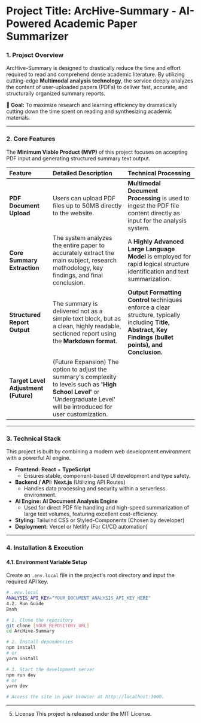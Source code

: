 # **Project Title: ArcHive-Summary - AI-Powered Academic Paper Summarizer**

### **1. Project Overview**

ArcHive-Summary is designed to drastically reduce the time and effort required to read and comprehend dense academic literature. By utilizing cutting-edge **Multimodal analysis technology**, the service deeply analyzes the content of user-uploaded papers (PDFs) to deliver fast, accurate, and structurally organized summary reports.

**🚀 Goal:** To maximize research and learning efficiency by dramatically cutting down the time spent on reading and synthesizing academic materials.

***

### **2. Core Features**

The **Minimum Viable Product (MVP)** of this project focuses on accepting PDF input and generating structured summary text output.

| Feature | Detailed Description | Technical Processing |
| :--- | :--- | :--- |
| **PDF Document Upload** | Users can upload PDF files up to 50MB directly to the website. | **Multimodal Document Processing** is used to ingest the PDF file content directly as input for the analysis system. |
| **Core Summary Extraction** | The system analyzes the entire paper to accurately extract the main subject, research methodology, key findings, and final conclusion. | A **Highly Advanced Large Language Model** is employed for rapid logical structure identification and text summarization. |
| **Structured Report Output** | The summary is delivered not as a simple text block, but as a clean, highly readable, sectioned report using the **Markdown format**. | **Output Formatting Control** techniques enforce a clear structure, typically including **Title, Abstract, Key Findings (bullet points), and Conclusion.** |
| **Target Level Adjustment (Future)** | (Future Expansion) The option to adjust the summary's complexity to levels such as **'High School Level'** or 'Undergraduate Level' will be introduced for user customization. |

***

### **3. Technical Stack**

This project is built by combining a modern web development environment with a powerful AI engine.

* **Frontend:** **React** + **TypeScript**
    * Ensures stable, component-based UI development and type safety.
* **Backend / API:** **Next.js** (Utilizing API Routes)
    * Handles data processing and security within a serverless environment.
* **AI Engine:** **AI Document Analysis Engine**
    * Used for direct PDF file handling and high-speed summarization of large text volumes, featuring excellent cost-efficiency.
* **Styling:** Tailwind CSS or Styled-Components (Chosen by developer)
* **Deployment:** Vercel or Netlify (For CI/CD automation)

***

### **4. Installation & Execution**

#### **4.1. Environment Variable Setup**

Create an `.env.local` file in the project's root directory and input the required API key.

```bash
# .env.local
ANALYSIS_API_KEY="YOUR_DOCUMENT_ANALYSIS_API_KEY_HERE"
4.2. Run Guide
Bash

# 1. Clone the repository
git clone [YOUR_REPOSITORY_URL]
cd ArcHive-Summary

# 2. Install dependencies
npm install
# or
yarn install

# 3. Start the development server
npm run dev
# or
yarn dev

# Access the site in your browser at http://localhost:3000.
```

***

5. License
This project is released under the MIT License.
